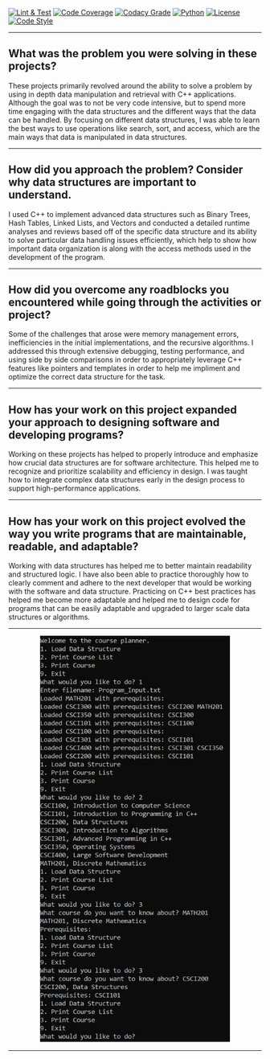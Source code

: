 <p>
<!--   <a href="https://github.com/Full-Stack-Development/actions/workflows/lint_test.yml" -->
  <a href="testing in progress..." 
      title="Lint and Test"><img alt="Lint &amp; Test" src="https://img.shields.io/github/workflow/status/Full-Stack-Development/Lint%20&amp;%20Test/main?label=Lint+%26+Test&amp;logo=github&amp;style=flat"></a>
  <a href="https://app.codecov.io/gh/Full-Stack-Development" title="Code Coverage"><img alt="Code Coverage" src="https://img.shields.io/codecov/c/gh/discord-modmail/modmail/main?logo=codecov&amp;style=flat&amp;label=Code+Coverage"></a>
  <a href="https://www.codacy.com/gh/Full-Stack-Development/dashboard" title="Codacy Grade"><img alt="Codacy Grade" src="https://img.shields.io/codacy/grade/78be21a49835484595aea556d5920638?logo=codacy&amp;style=flat&amp;label=Code+Quality"></a>
  <a href="https://www.python.org/downloads/" title="Python 3.8 | 3.9"><img alt="Python" src="https://img.shields.io/static/v1?label=Python&amp;message=3.8+%7C+3.9&amp;color=blue&amp;logo=Python&amp;style=flat"></a>
  <a href="./LICENSE" title="License file"><img alt="License" src="https://img.shields.io/github/license/discord-modmail/modmail?style=flat&amp;label=License"></a>
  <a href="https://github.com/psf/black" title="The uncompromising python formatter"><img alt="Code Style" src="https://img.shields.io/static/v1?label=Code%20Style&amp;message=black&amp;color=000000&amp;style=flat"></a>
</p>

<hr>

## What was the problem you were solving in these projects?
These projects primarily revolved around the ability to solve a problem by using in depth data manipulation and retrieval with C++ applications. Although the goal was to not be very code intensive, but to spend more time engaging with the data structures and the different ways that the data can be handled. By focusing on different data structures, I was able to learn the best ways to use operations like search, sort, and access, which are the main ways that data is manipulated in data structures.

<hr>

## How did you approach the problem? Consider why data structures are important to understand.
I used C++ to implement advanced data structures such as Binary Trees, Hash Tables, Linked Lists, and Vectors and conducted a detailed runtime analyses and reviews based off of the specific data structure and its ability to solve particular data handling issues efficiently, which help to show how important data organization is along with the access methods used in the development of the program.

<hr>

## How did you overcome any roadblocks you encountered while going through the activities or project?
Some of the challenges that arose were memory management errors, inefficiencies in the initial implementations, and the recursive algorithms. I addressed this through extensive debugging, testing performance, and using side by side comparisons in order to appropriately leverage C++ features like pointers and templates in order to help me impliment and optimize the correct data structure for the task.

<hr>

## How has your work on this project expanded your approach to designing software and developing programs?
Working on these projects has helped to properly introduce and emphasize how crucial data structures are for software architecture. This helped me to recognize and prioritize scalability and efficiency in design. I was taught how to integrate complex data structures early in the design process to support high-performance applications.

<hr>

## How has your work on this project evolved the way you write programs that are maintainable, readable, and adaptable?
Working with data structures has helped me to better maintain readability and structured logic. I have also been able to practice thoroughly how to clearly comment and adhere to the next developer that would be working with the software and data structure. Practicing on C++ best practices has helped me become more adaptable and helped me to design code for programs that can be easily adaptable and upgraded to larger scale data structures or algorithms.

<hr>
<picture>
    <div style="text-align">
    <div align="center">
        <source media="(prefers-color-scheme: dark)" srcset="https://github.com/ryanshatch/Data-Models/blob/main/DB.PNG">
        <img alt=" " src="https://github.com/ryanshatch/Data-Models/blob/main/DB.PNG" style="width: 75%; height: 50%;">
    </div>
    </div>
</picture>
<hr>
